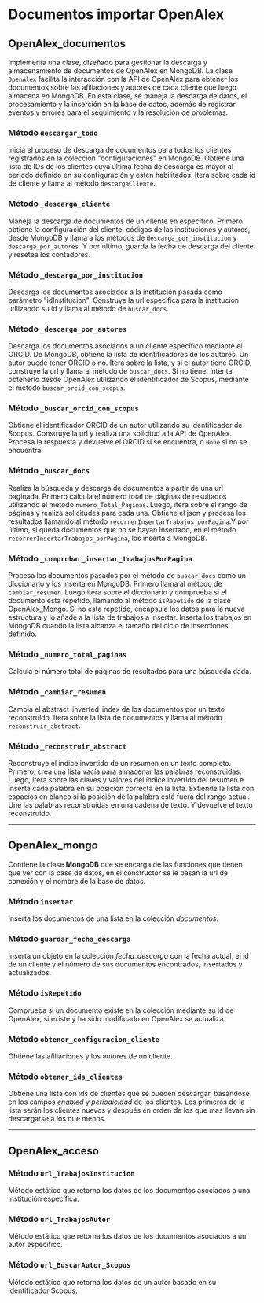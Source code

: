 # Documentos importar OpenAlex

## OpenAlex_documentos

Implementa una clase, diseñado para gestionar la descarga y almacenamiento de documentos de OpenAlex en MongoDB. La clase `OpenAlex` facilita la interacción con la API de OpenAlex para obtener los documentos sobre las afiliaciones y autores de cada cliente que luego almacena en MongoDB. En esta clase, se maneja la descarga de datos, el procesamiento y la inserción en la base de datos, además de registrar eventos y errores para el seguimiento y la resolución de problemas.

### Método `descargar_todo`

Inicia el proceso de descarga de documentos para todos los clientes registrados en la colección "configuraciones" en MongoDB. Obtiene una lista de IDs de los clientes cuya ultima fecha de descarga es mayor al periodo definido en su configuración y estén habilitados. Itera sobre cada id de cliente y llama al método `descargaCliente`.


### Método `_descarga_cliente`

Maneja la descarga de documentos de un cliente en específico. Primero obtiene la configuración del cliente, códigos de las instituciones y autores, desde MongoDB y llama a los métodos de `descarga_por_institucion` y `descarga_por_autores`. Y por último, guarda la fecha de descarga del cliente y resetea los contadores.


###  Método `_descarga_por_institucion`

Descarga los documentos asociados a la institución pasada como parámetro "idInstitucion". Construye la url especifica para la institución utilizando su id y llama al método de `buscar_docs`.


### Método `_descarga_por_autores`

Descarga los documentos asociados a un cliente específico mediante el ORCID. De MongoDB, obtiene la lista de identificadores de los autores. Un autor puede tener ORCID o no. Itera sobre la lista, y si el autor tiene ORCID, construye la url y llama al método de `buscar_docs`. Si no tiene, intenta obtenerlo desde OpenAlex utilizando el identificador de Scopus, mediante el método `buscar_orcid_con_scopus`.


### Método `_buscar_orcid_con_scopus`

Obtiene el identificador ORCID de un autor utilizando su identificador de Scopus. Construye la url y realiza una solicitud a la API de OpenAlex. Procesa la respuesta y devuelve el ORCID si se encuentra, o `None` si no se encuentra.


### Método `_buscar_docs`

Realiza la búsqueda y descarga de documentos a partir de una url paginada. Primero calcula el número total de páginas de resultados utilizando el método `numero_Total_Paginas`. Luego, itera sobre el rango de páginas y realiza solicitudes para cada una. Obtiene el json y procesa los resultados llamando al método `recorrerInsertarTrabajos_porPagina`.Y por último, si queda documentos que no se hayan insertado, en el método `recorrerInsertarTrabajos_porPagina`, los inserta a MongoDB.


### Método `_comprobar_insertar_trabajosPorPagina`

Procesa los documentos pasados por el método de `buscar_docs` como un diccionario y los inserta en MongoDB. Primero llama al método de `cambiar_resumen`. Luego itera sobre el diccionario y comprueba si el documento esta repetido, llamando  al método `isRepetido` de la clase OpenAlex_Mongo. Si no esta repetido, encapsula los datos para la nueva estructura y lo añade a la lista de trabajos a insertar. Inserta los trabajos en MongoDB cuando la lista alcanza el tamaño del ciclo de inserciones definido.

### Método `_numero_total_paginas`

Calcula el número total de páginas de resultados para una búsqueda dada.


### Método `_cambiar_resumen`

Cambia el abstract_inverted_index de los documentos por un texto reconstruido. Itera sobre la lista de documentos y llama al método `reconstruir_abstract`.


### Método `_reconstruir_abstract`

Reconstruye el índice invertido de un resumen en un texto completo. Primero, crea una lista vacía para almacenar las palabras reconstruidas. Luego, itera sobre las claves y valores del índice invertido del resumen e inserta cada palabra en su posición correcta en la lista. Extiende la lista con espacios en blanco si la posición de la palabra está fuera del rango actual. Une las palabras reconstruidas en una cadena de texto. Y devuelve el texto reconstruido.

---
## OpenAlex_mongo

Contiene la clase **MongoDB** que se encarga de las funciones que tienen que ver con la base de datos, en el constructor se le pasan la url de conexión y el nombre de la base de datos.


### Método `insertar`
Inserta los documentos de una lista en la colección *documentos*.


### Método `guardar_fecha_descarga`

Inserta un objeto en la colección *fecha_descarga* con la fecha actual, el id de un cliente y el número de sus documentos encontrados, insertados y actualizados.


### Método `isRepetido`

Comprueba si un documento existe en la colección mediante su id de OpenAlex, si existe y ha sido modificado en OpenAlex se actualiza.


### Método `obtener_configuracion_cliente`

Obtiene las afiliaciones y los autores de un cliente.


### Método `obtener_ids_clientes`

Obtiene una lista con ids de clientes que se pueden descargar, basándose en los campos *enabled* y *periodicidad* de los clientes. Los primeros de la lista serán los clientes nuevos y después en orden de los que mas llevan sin descargarse a los que menos.

---
## OpenAlex_acceso

### Método `url_TrabajosInstitucion`

Método estático que retorna los datos de los documentos asociados a una institución específica.

### Método `url_TrabajosAutor`

Método estático que retorna los datos de los documentos asociados a un autor específico.


### Método `url_BuscarAutor_Scopus`

Método estático que retorna los datos de un autor basado en su identificador Scopus.

